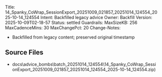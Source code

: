 Title: 14_Spanky_CoWrap_SessionExport_20251009_021857_20251014_124554_2025-10-14_124554
Intent: Backfilled legacy advice
Owner: Backfill
Version: 2025-10-09T02-18-57
Status: settled
Guardrails:
  MaxSizeKB: 256
  MaxCadenceMins: 30
  MaxChangePct: 20
Change-Notes:
  - Backfilled from legacy content; preserved original timestamp

## Source Files
- docs\advice_bombs\batch_20251014_124554\14_Spanky_CoWrap_SessionExport_20251009_021857_20251014_124554_2025-10-14_124554.zip)
